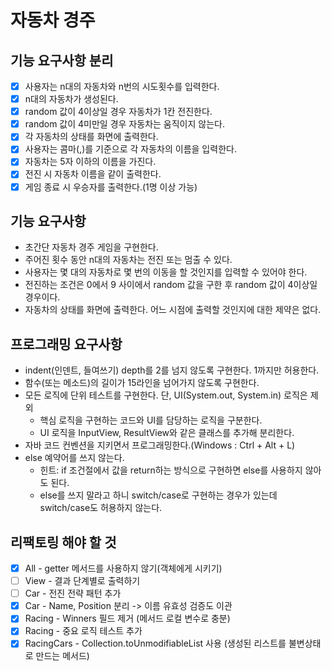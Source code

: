 # 자동차 경주

## 기능 요구사항 분리
- [X] 사용자는 n대의 자동차와 n번의 시도횟수를 입력한다.
- [X] n대의 자동차가 생성된다.
- [X] random 값이 4이상일 경우 자동차가 1칸 전진한다.
- [X] random 값이 4미만일 경우 자동차는 움직이지 않는다.
- [X] 각 자동차의 상태를 화면에 출력한다.
- [X] 사용자는 콤마(,)를 기준으로 각 자동차의 이름을 입력한다.
- [X] 자동차는 5자 이하의 이름을 가진다.
- [X] 전진 시 자동차 이름을 같이 출력한다.
- [X] 게임 종료 시 우승자를 출력한다.(1명 이상 가능)

## 기능 요구사항
* 초간단 자동차 경주 게임을 구현한다.
* 주어진 횟수 동안 n대의 자동차는 전진 또는 멈출 수 있다.
* 사용자는 몇 대의 자동차로 몇 번의 이동을 할 것인지를 입력할 수 있어야 한다.
* 전진하는 조건은 0에서 9 사이에서 random 값을 구한 후 random 값이 4이상일 경우이다.
* 자동차의 상태를 화면에 출력한다. 어느 시점에 출력할 것인지에 대한 제약은 없다.

## 프로그래밍 요구사항
* indent(인덴트, 들여쓰기) depth를 2를 넘지 않도록 구현한다. 1까지만 허용한다.
* 함수(또는 메소드)의 길이가 15라인을 넘어가지 않도록 구현한다.
* 모든 로직에 단위 테스트를 구현한다. 단, UI(System.out, System.in) 로직은 제외
  * 핵심 로직을 구현하는 코드와 UI를 담당하는 로직을 구분한다.
  * UI 로직을 InputView, ResultView와 같은 클래스를 추가해 분리한다.
* 자바 코드 컨벤션을 지키면서 프로그래밍한다.(Windows : Ctrl + Alt + L)
* else 예약어를 쓰지 않는다.
  * 힌트: if 조건절에서 값을 return하는 방식으로 구현하면 else를 사용하지 않아도 된다.
  * else를 쓰지 말라고 하니 switch/case로 구현하는 경우가 있는데 switch/case도 허용하지 않는다.

## 리팩토링 해야 할 것
- [X] All - getter 메서드를 사용하지 않기(객체에게 시키기)
- [ ] View - 결과 단계별로 출력하기
- [ ] Car - 전진 전략 패턴 추가
- [X] Car - Name, Position 분리 -> 이름 유효성 검증도 이관
- [X] Racing - Winners 필드 제거 (메서드 로컬 변수로 충분)
- [X] Racing - 중요 로직 테스트 추가
- [X] RacingCars - Collection.toUnmodifiableList 사용 (생성된 리스트를 불변상태로 만드는 메서드)